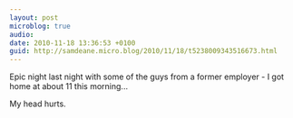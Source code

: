 ```yaml
---
layout: post
microblog: true
audio: 
date: 2010-11-18 13:36:53 +0100
guid: http://samdeane.micro.blog/2010/11/18/t5238009343516673.html
---
```

Epic night last night with some of the guys from a former employer - I got home at about 11 this morning...

My head hurts.
